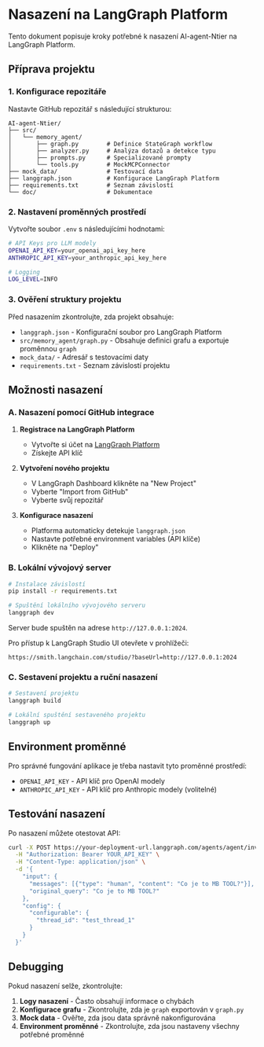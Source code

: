 # Nasazení na LangGraph Platform

Tento dokument popisuje kroky potřebné k nasazení AI-agent-Ntier na LangGraph Platform.

## Příprava projektu

### 1. Konfigurace repozitáře

Nastavte GitHub repozitář s následující strukturou:

```
AI-agent-Ntier/
├── src/
│   └── memory_agent/
│       ├── graph.py        # Definice StateGraph workflow
│       ├── analyzer.py     # Analýza dotazů a detekce typu
│       ├── prompts.py      # Specializované prompty
│       └── tools.py        # MockMCPConnector
├── mock_data/              # Testovací data
├── langgraph.json          # Konfigurace LangGraph Platform
├── requirements.txt        # Seznam závislostí
└── doc/                    # Dokumentace
```

### 2. Nastavení proměnných prostředí

Vytvořte soubor `.env` s následujícími hodnotami:

```bash
# API Keys pro LLM modely
OPENAI_API_KEY=your_openai_api_key_here
ANTHROPIC_API_KEY=your_anthropic_api_key_here

# Logging
LOG_LEVEL=INFO
```

### 3. Ověření struktury projektu

Před nasazením zkontrolujte, zda projekt obsahuje:

- `langgraph.json` - Konfigurační soubor pro LangGraph Platform
- `src/memory_agent/graph.py` - Obsahuje definici grafu a exportuje proměnnou `graph`
- `mock_data/` - Adresář s testovacími daty
- `requirements.txt` - Seznam závislostí projektu

## Možnosti nasazení

### A. Nasazení pomocí GitHub integrace

1. **Registrace na LangGraph Platform**
   - Vytvořte si účet na [LangGraph Platform](https://smith.langchain.com/)
   - Získejte API klíč

2. **Vytvoření nového projektu**
   - V LangGraph Dashboard klikněte na "New Project"
   - Vyberte "Import from GitHub"
   - Vyberte svůj repozitář

3. **Konfigurace nasazení**
   - Platforma automaticky detekuje `langgraph.json`
   - Nastavte potřebné environment variables (API klíče)
   - Klikněte na "Deploy"

### B. Lokální vývojový server

```bash
# Instalace závislostí
pip install -r requirements.txt

# Spuštění lokálního vývojového serveru
langgraph dev
```

Server bude spuštěn na adrese `http://127.0.0.1:2024`.

Pro přístup k LangGraph Studio UI otevřete v prohlížeči:
```
https://smith.langchain.com/studio/?baseUrl=http://127.0.0.1:2024
```

### C. Sestavení projektu a ruční nasazení

```bash
# Sestavení projektu
langgraph build

# Lokální spuštění sestaveného projektu
langgraph up
```

## Environment proměnné

Pro správné fungování aplikace je třeba nastavit tyto proměnné prostředí:

- `OPENAI_API_KEY` - API klíč pro OpenAI modely
- `ANTHROPIC_API_KEY` - API klíč pro Anthropic modely (volitelné)

## Testování nasazení

Po nasazení můžete otestovat API:

```bash
curl -X POST https://your-deployment-url.langgraph.com/agents/agent/invoke \
  -H "Authorization: Bearer YOUR_API_KEY" \
  -H "Content-Type: application/json" \
  -d '{
    "input": {
      "messages": [{"type": "human", "content": "Co je to MB TOOL?"}],
      "original_query": "Co je to MB TOOL?"
    },
    "config": {
      "configurable": {
        "thread_id": "test_thread_1"
      }
    }
  }'
```

## Debugging

Pokud nasazení selže, zkontrolujte:

1. **Logy nasazení** - Často obsahují informace o chybách
2. **Konfigurace grafu** - Zkontrolujte, zda je `graph` exportován v `graph.py`
3. **Mock data** - Ověřte, zda jsou data správně nakonfigurována
4. **Environment proměnné** - Zkontrolujte, zda jsou nastaveny všechny potřebné proměnné